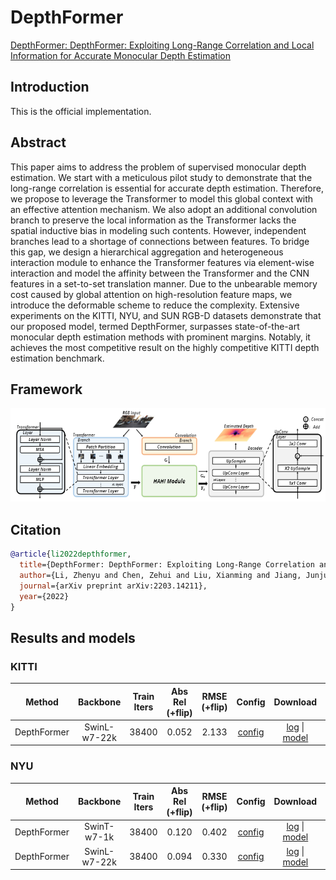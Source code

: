 # DepthFormer

[DepthFormer: DepthFormer: Exploiting Long-Range Correlation and Local Information for Accurate Monocular Depth Estimation](https://arxiv.org/abs/2203.14211)

## Introduction

This is the official implementation.

## Abstract

This paper aims to address the problem of supervised monocular depth estimation. We start with a meticulous pilot study to demonstrate that the long-range correlation is essential for accurate depth estimation. Therefore, we propose to leverage the Transformer to model this global context with an effective attention mechanism. We also adopt an additional convolution branch to preserve the local information as the Transformer lacks the spatial inductive bias in modeling such contents. However, independent branches lead to a shortage of connections between features. To bridge this gap, we design a hierarchical aggregation and heterogeneous interaction module to enhance the Transformer features via element-wise interaction and model the affinity between the Transformer and the CNN features in a set-to-set translation manner. Due to the unbearable memory cost caused by global attention on high-resolution feature maps, we introduce the deformable scheme to reduce the complexity. Extensive experiments on the KITTI, NYU, and SUN RGB-D datasets demonstrate that our proposed model, termed DepthFormer, surpasses state-of-the-art monocular depth estimation methods with prominent margins. Notably, it achieves the most competitive result on the highly competitive KITTI depth estimation benchmark.

## Framework
<div align=center><img width="550" height="150" src="resources/images/depthformer.png"/></div>

## Citation

```bibtex
@article{li2022depthformer,
  title={DepthFormer: DepthFormer: Exploiting Long-Range Correlation and Local Information for Accurate Monocular Depth Estimation},
  author={Li, Zhenyu and Chen, Zehui and Liu, Xianming and Jiang, Junjun},
  journal={arXiv preprint arXiv:2203.14211},
  year={2022}
}
```

## Results and models

### KITTI

| Method | Backbone | Train Iters | Abs Rel (+flip) | RMSE (+flip) | Config | Download | GPUs |
| ------ | :--------: | :----: | :--------------: | :------: | :------: | :--------: | :---:|
| DepthFormer  |  SwinL-w7-22k  |  38400   | 0.052 | 2.133 |  [config](https://github.com/zhyever/Monocular-Depth-Estimation-Toolbox/blob/main/configs/depthformer/depthformer_swinl_22k_w7_kitti.py) | [log](https://github.com/zhyever/Monocular-Depth-Estimation-Toolbox/blob/main/configs/depthformer/resources/logs/depthformer_swinl_22k_w7_kitti.txt) \| [model](https://drive.google.com/file/d/1BpcY9tULBRTW-cG8EVHBAZBapAv3ide4/view?usp=sharing) | 8 V100s |

### NYU

| Method | Backbone | Train Iters | Abs Rel (+flip) | RMSE (+flip) | Config | Download | GPUs |
| ------ | :--------: | :----: | :--------------: | :------: | :------: | :--------: | :---:|
| DepthFormer | SwinT-w7-1k   |  38400   | 0.120 | 0.402 |  [config](https://github.com/zhyever/Monocular-Depth-Estimation-Toolbox/blob/main/configs/depthformer/depthformer_swint_w7_nyu.py) | [log](https://github.com/zhyever/Monocular-Depth-Estimation-Toolbox/blob/main/configs/depthformer/resources/logs/depthformer_swint_w7_nyu.txt) \| [model](https://drive.google.com/file/d/1u8Kjgd9EmwwB_xMeBD7XaalpDygbSP73/view?usp=sharing) | 2 3090s |
| DepthFormer  |  SwinL-w7-22k  |  38400   | 0.094 | 0.330 |  [config](https://github.com/zhyever/Monocular-Depth-Estimation-Toolbox/blob/main/configs/depthformer/depthformer_swinl_22k_w7_nyu.py) | [log](https://github.com/zhyever/Monocular-Depth-Estimation-Toolbox/blob/main/configs/depthformer/resources/logs/depthformer_swinl_22k_w7_nyu.txt) \| [model](https://drive.google.com/file/d/1GMEgiiE-bkHYYD2xL8W6Qz50qa_P4T6e/view?usp=sharing) | 8 V100s |

